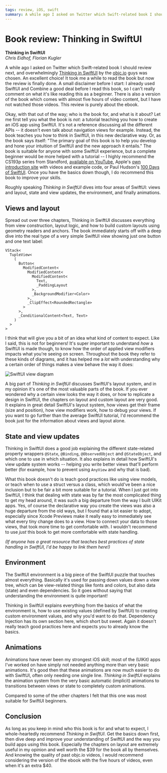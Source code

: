 ```yaml
---
tags: review, iOS, swift
summary: A while ago I asked on Twitter which Swift-related book I should review next, and overwhelmingly Thinking in SwiftUI by the objc.io guys was chosen. An excellent choice!
---
```


# Book review: Thinking in SwiftUI
**Thinking in SwiftUI**  
*Chris Eidhof, Florian Kugler*

A while ago I asked on Twitter which Swift-related book I should review next, and overwhelmingly [Thinking in SwiftUI](https://www.objc.io/books/thinking-in-swiftui/) by the [objc.io](https://www.objc.io) guys was chosen. An excellent choice! It took me a while to read the book but now the review is finally done. A small disclaimer before I start: I already used SwiftUI and Combine a good deal before I read this book, so I can't really comment on what it's like reading this as a beginner. There is also a version of the book which comes with almost five hours of video content, but I have not watched those videos. This review is purely about the ebook.

Okay, with that out of the way; who is the book for, and what is it about? Let me first tell you what the book is *not*: a tutorial teaching you how to create an iOS app using SwiftUI. It's not a reference discussing all the different APIs -- it doesn't even talk about navigation views for example. Instead, the book teaches you how to think in SwiftUI, in this new declarative way. Or, as the book says itself: "The primary goal of this book is to help you develop and hone your intuition of SwiftUI and the new approach it entails." The book is suitable for anyone with some SwiftUI experience, but a complete beginner would be more helped with a tutorial -- I highly recommend the CS193p series from Standford, [available on YouTube](https://www.youtube.com/watch?v=jbtqIBpUG7g), Apple's [own introduction site](https://developer.apple.com/tutorials/swiftui) with videos and example code, or Paul Hudson's [100 Days of SwiftUI](https://www.hackingwithswift.com/100/swiftui). Once you have the basics down though, I do recommend this book to improve your skills. 

Roughly speaking *Thinking in SwiftUI* dives into four areas of SwiftUI: views and layout, state and view updates, the environment, and finally animations.

## Views and layout
Spread out over three chapters, Thinking in SwiftUI discusses everything from view construction, layout logic, and how to build custom layouts using geometry readers and anchors. The book immediately starts off with a deep dive into the real type of a very simple SwiftUI view showing just one button and one text label:

```
VStack<
  TupleView<
    (
      Button<
        ModifiedContent<
          ModifiedContent<
            ModifiedContent<
              Text,
              _PaddingLayout
            >,
            _BackgroundModifier<Color>
          >,
          _ClipEffect<RoundedRectangle>
        >
      >,
      _ConditionalContent<Text, Text>
    )
  >
>
```

I think that will give you a bit of an idea what kind of content to expect. Like I said, this is not for beginners! It's super important to understand *how* a SwiftUI is made though, to know how the order of applied view modifiers impacts what you're seeing on screen. Throughout the book they refer to these kinds of diagrams, and it has helped me a *lot* with understanding why a certain order of things makes a view behave the way it does:

![SwiftUI view diagram](/articles/images/swiftui-diagram.png)

A big part of *Thinking in SwiftUI* discusses SwiftUI's layout system, and in my opinion it's one of the most valuable parts of the book. If you ever wondered why a certain view looks the way it does, or how to replicate a design in SwiftUI, the chapters on layout and custom layout are very good. It explains in great detail SwiftUI's layout system, how views get their frame (size and position), how view modifiers work, how to debug your views. If you want to go further than the average SwiftUI tutorial, I'd recommend the book just for the information about views and layout alone.

## State and view updates
Thinking in SwiftUI does a good job explaining the different state-related property wrappers `@State`, `@Binding`, `@ObservedObject` and `@StateObject`, and which one to use in which situation. It also explains in detail how SwiftUI's view update system works -- helping you write better views that'll perform better (for example, how to prevent using `AnyView` and why that is bad).

What this book doesn't do is teach good practices like using view models, or teach when to use a struct versus a class, which would've been a nice inclusion but to be fair a bit more suitable for a tutorial. When I just got into SwiftUI, I think that dealing with state was by far the most complicated thing to get my head around, it was such a big departure from the way I built UIKit apps. Yes, of course the declarative way you create the views was also a huge departure from the old ways, but I found that a lot easier to adopt, especially since Xcode Previews make it really easy to immediately see what every tiny change does to a view. How to connect your data to those views, that took more time to get comfortable with. I wouldn't recommend to use *just* this book to get more comfortable with state handling.

*(If anyone has a great resource that teaches best practices of state handling in SwiftUI, I'd be happy to link them here!)*

## Environment
The SwiftUI environment is a big piece of the SwiftUI puzzle that touches almost everything. Basically it's used for passing down values down a view tree, which can be view-related things like fonts and colors, but also data (state) and even dependencies. So it goes without saying that understanding the environment is quite important!

Thinking in SwiftUI explains everything from the basics of what the environment is, how to use existing values (defined by SwiftUI) to creating custom environment values, and why you'd want to do that. Dependency Injection has its own section here, which short but sweet. Again it doesn't really teach good practices here and expects you to already know the basics.

## Animations
Animations have never been my strongest iOS skill; most of the (UIKit) apps I've worked on have simply not needed anything more than very basic animations. It's good then that these animations are now much easier to do with SwiftUI, often only needing one single line. *Thinking in SwiftUI* explains the animation system from the very basic automatic (implicit) animations to transitions between views or state to completely custom animations. 

Compared to some of the other chapters I felt that this one was most suitable for SwiftUI beginners.

## Conclusion
As long as you keep in mind who this book is for and what to expect, I whole-heartedly recommend *Thinking in SwiftUI*. Get the basics down first, then dive deep and improve your understanding of SwiftUI and the way you build apps using this book. Especially the chapters on layout are extremely useful in my opinion and well worth the $39 for the book all by themselves. And knowing the quality of past objc.io videos, I would recommend considering the version of the ebook with the five hours of videos, even when it's an extra $40.
